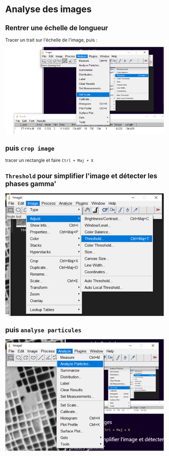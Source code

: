 # Analyse des images

## Rentrer une échelle de longueur

Tracer un trait sur l'échelle de l'image, puis :

![picture 2](images/03b1c4e515ad4937653ffb5efb58bff74bdbd22941e8e4dc90ccea9a97558966.png)  

## puis `crop image`

tracer un rectangle et faire `Ctrl + Maj + X`

## `Threshold` pour simplifier l'image et détecter les phases gamma'

![picture 1](images/ba6c8a04460283e8d8a3204e96876442dc508a7d69f4c49c435c94b1dccf1a46.png)  


## puis `analyse particules`

![picture 4](images/3eba5afc21cecb42ff117b6fb663fc8bf7170111756567467b3da73990dc94eb.png)  


